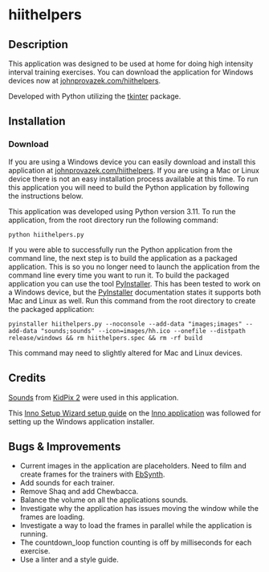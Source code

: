 # hiithelpers

## Description

This application was designed to be used at home for doing high intensity interval training exercises. You can download the application for Windows devices now at [johnprovazek.com/hiithelpers](https://www.johnprovazek.com/hiithelpers/).

Developed with Python utilizing the [tkinter](https://docs.python.org/3/library/tkinter.html) package.

## Installation

### Download

If you are using a Windows device you can easily download and install this application at [johnprovazek.com/hiithelpers](https://www.johnprovazek.com/hiithelpers/). If you are using a Mac or Linux device there is not an easy installation process available at this time. To run this application you will need to build the Python application by following the instructions below.

This application was developed using Python version 3.11. To run the application, from the root directory run the following command:

```
python hiithelpers.py
```

If you were able to successfully run the Python application from the command line, the next step is to build the application as a packaged application. This is so you no longer need to launch the application from the command line every time you want to run it. To build the packaged application you can use the tool [PyInstaller](https://pyinstaller.org/en/stable/). This has been tested to work on a Windows device, but the [PyInstaller](https://pyinstaller.org/en/stable/) documentation states it supports both Mac and Linux as well. Run this command from the root directory to create the packaged application:

```
pyinstaller hiithelpers.py --noconsole --add-data "images;images" --add-data "sounds;sounds" --icon=images/hh.ico --onefile --distpath release/windows && rm hiithelpers.spec && rm -rf build
```

This command may need to slightly altered for Mac and Linux devices.

## Credits

[Sounds](https://www.dropbox.com/sh/42lbwv1qfyp7ox2/AABtBgnW36HJba6T8R70SvJXa?dl=0) from [KidPix 2](https://en.wikipedia.org/wiki/Kid_Pix) were used in this application.

This [Inno Setup Wizard setup guide](https://www.pythonguis.com/tutorials/packaging-pyside6-applications-windows-pyinstaller-installforge/) on the [Inno application](https://github.com/jrsoftware/issrc) was followed for setting up the Windows application installer.

## Bugs & Improvements

- Current images in the application are placeholders. Need to film and create frames for the trainers with [EbSynth](https://www.youtube.com/watch?v=tq_KOmXyVDo&ab_channel=JoelHaver).
- Add sounds for each trainer.
- Remove Shaq and add Chewbacca.
- Balance the volume on all the applications sounds.
- Investigate why the application has issues moving the window while the frames are loading.
- Investigate a way to load the frames in parallel while the application is running.
- The countdown_loop function counting is off by milliseconds for each exercise.
- Use a linter and a style guide.
